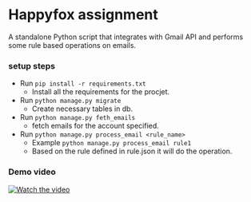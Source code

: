 # Happyfox assignment
A standalone Python script that integrates with Gmail API and performs some rule based operations on emails.

### setup steps
- Run `pip install -r requirements.txt`
    - Install all the requirements for the procjet.
- Run `python manage.py migrate`
    - Create necessary tables in db.
- Run `python manage.py feth_emails`
    - fetch emails for the account specified.
- Run `python manage.py process_email <rule_name>`
    - Example `python manage.py process_email rule1`
    - Based on the rule defined in rule.json it will do the operation.

### Demo video
[![Watch the video](https://i.sstatic.net/Vp2cE.png)](https://youtu.be/vt5fpE0bzSY)

